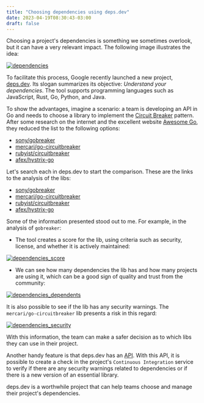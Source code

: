 ```yaml
---
title: "Choosing dependencies using deps.dev"
date: 2023-04-19T08:30:43-03:00
draft: false
---
```


Choosing a project's dependencies is something we sometimes overlook, but it can have a very relevant impact. The following image illustrates the idea:

[![dependencies](/images/posts/dependecies.png)](/images/posts/dependecies.png)

To facilitate this process, Google recently launched a new project, [deps.dev](https://deps.dev). Its slogan summarizes its objective: *Understand your dependencies*. The tool supports programming languages such as JavaScript, Rust, Go, Python, and Java.

To show the advantages, imagine a scenario: a team is developing an API in Go and needs to choose a library to implement the [Circuit Breaker](https://martinfowler.com/bliki/CircuitBreaker.html) pattern. After some research on the internet and the excellent website [Awesome Go](https://awesome-go.com/), they reduced the list to the following options:

- [sony/gobreaker](https://github.com/sony/gobreaker)
- [mercari/go-circuitbreaker](https://github.com/mercari/go-circuitbreaker)
- [rubyist/circuitbreaker](https://github.com/rubyist/circuitbreaker)
- [afex/hystrix-go](https://github.com/afex/hystrix-go)

Let's search each in deps.dev to start the comparison. These are the links to the analysis of the libs:

- [sony/gobreaker](https://deps.dev/go/github.com%2Fsony%2Fgobreaker)
- [mercari/go-circuitbreaker](https://deps.dev/go/github.com%2Fmercari%2Fgo-circuitbreaker)
- [rubyist/circuitbreaker](https://deps.dev/go/github.com%2Frubyist%2Fcircuitbreaker)
- [afex/hystrix-go](https://deps.dev/go/github.com%2Fafex%2Fhystrix-go)

Some of the information presented stood out to me. For example, in the analysis of `gobreaker`:

- The tool creates a score for the lib, using criteria such as security, license, and whether it is actively maintained:

[![dependencies_score](/images/posts/dependencies_score.png)](/images/posts/dependencies_score.png)

- We can see how many dependencies the lib has and how many projects are using it, which can be a good sign of quality and trust from the community:

[![dependencies_dependents](/images/posts/dependencies_dependents.png)](/images/posts/dependencies_dependents.png)

It is also possible to see if the lib has any security warnings. The `mercari/go-circuitbreaker` lib presents a risk in this regard:

[![dependencies_security](/images/posts/dependencies_security.png)](/images/posts/dependencies_security.png)

With this information, the team can make a safer decision as to which libs they can use in their project.

Another handy feature is that deps.dev has an [API](https://docs.deps.dev/api/v3alpha/index.html). With this API, it is possible to create a check in the project's `Continuous Integration` service to verify if there are any security warnings related to dependencies or if there is a new version of an essential library.

deps.dev is a worthwhile project that can help teams choose and manage their project's dependencies.